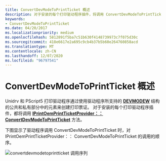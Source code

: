 ```yaml
---
title: ConvertDevModeToPrintTicket 概述
description: 对于安装的每个打印驱动程序插件，将调用 ConvertDevModeToPrintTicket 方法。
keywords:
- ConvertDevModeToPrintTicket
ms.date: 04/20/2017
ms.localizationpriority: medium
ms.openlocfilehash: 5812891f5ba7c51b630f4148739973c7f075d30c
ms.sourcegitcommit: 418e6617e2a695c9cb4b37b5b60e264760858acd
ms.translationtype: MT
ms.contentlocale: zh-CN
ms.lasthandoff: 12/07/2020
ms.locfileid: "96797541"
---
```

# <a name="convertdevmodetoprintticket-overview"></a>ConvertDevModeToPrintTicket 概述


Unidrv 和 PScript5 打印驱动程序通过使用驱动程序所支持的 [**DEVMODEW**](/windows/win32/api/wingdi/ns-wingdi-devmodew) 结构的公共和私有部分中的元素来创建打印票证。 对于安装的每个打印驱动程序插件，都将调用 [**IPrintOemPrintTicketProvider：： ConvertDevModeToPrintTicket**](/previous-versions/windows/hardware/drivers/ff553161(v=vs.85)) 方法。

下图显示了驱动程序调用 ConvertDevModeToPrintTicket 时，对 IPrintOemPrintTicketProvider：： ConvertDevModeToPrintTicket 的调用的顺序。

![convertdevmodetoprintticket 调用序列](images/ptpcdm2pt-uml.gif)

 

